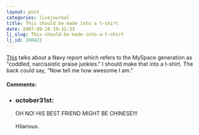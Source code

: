 ```yaml
---
layout: post
categories: livejournal
title: This should be made into a t-shirt
date: 2007-09-28 19:31:33
lj_slug: This-should-be-made-into-a-t-shirt
lj_id: 260422
---
```

[This](http://blog.wired.com/defense/2007/09/omg-navy-calls-.html) talks about a Navy report which refers to the MySpace generation as "coddled, narcissistic praise junkies." I should make that into a t-shirt. The back could say, "Now tell me how awesome I am."


<div id="comments"><h4>Comments:</h4><div class="lj-comments"><ul>
<li><h3>october31st: </h3>
<a id="comment-802"></a>
<p>OH NO! HIS BEST FRIEND MIGHT BE CHINESE!!!<br>
<br>
Hilarious.</p>
</li>
</ul></div></div>
